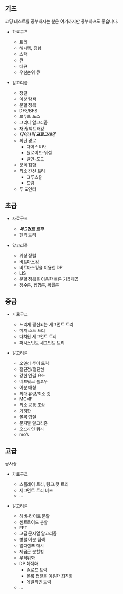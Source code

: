 ## 기초

코딩 테스트를 공부하시는 분은 여기까지만 공부하셔도 좋습니다.

- 자료구조

  - 트리
  - 해시맵, 집합
  - 스택
  - 큐
  - 데큐
  - 우선순위 큐

- 알고리즘

  - 정렬
  - 이분 탐색
  - 분할 정복
  - DFS/BFS
  - 브루트 포스
  - 그리디 알고리즘
  - 재귀/백트래킹
  - **_다이나믹 프로그래밍_**
  - 최단 경로
    - 다익스트라
    - 플로이드-워셜
    - 벨만-포드
  - 분리 집합
  - 최소 간선 트리
    - 크루스칼
    - 프림
  - 투 포인터

## 초급

- 자료구조

  - [**_세그먼트 트리_**](https://github.com/SlowCloud/algorithm_roadmap/blob/main/beginner/SegmentTree.md)
  - 펜윅 트리

- 알고리즘

  - 위상 정렬
  - 비트마스킹
  - 비트마스킹을 이용한 DP
  - LIS
  - 분할 정복을 이용한 빠른 거듭제곱
  - 정수론, 집합론, 확률론

## 중급

- 자료구조

  - 느리게 갱신되는 세그먼트 트리
  - 머지 소트 트리
  - 다차원 세그먼트 트리
  - 퍼시스턴트 세그먼트 트리

- 알고리즘

  - 오일러 투어 트릭
  - 절단점/절단선
  - 강한 연결 요소
  - 네트워크 플로우
  - 이분 매칭
  - 최대 유량/최소 컷
  - MCMF
  - 최소 공통 조상
  - 기하학
  - 볼록 껍질
  - 문자열 알고리즘
  - 오프라인 쿼리
  - mo's

## 고급

공사중

- 자료구조

  - 스플레이 트리, 링크/컷 트리
  - 세그먼트 트리 비츠
  - ...

- 알고리즘

  - 헤비-라이트 분할
  - 센트로이드 분할
  - FFT
  - 고급 문자열 알고리즘
  - 병렬 이분 탐색
  - 벌러켐프 매시
  - 제곱근 분할법
  - 무작위화
  - DP 최적화
    - 슬로프 트릭
    - 볼록 껍질을 이용한 최적화
    - 에일리언 트릭
  - ...
